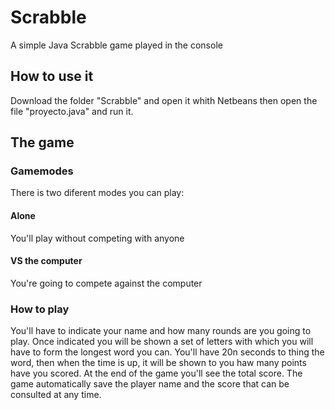 # Scrabble
A simple Java Scrabble game played in the console

## How to use it
Download the folder "Scrabble" and open it whith Netbeans then open the file "proyecto.java" and run it.

## The game
### Gamemodes
There is two diferent modes you can play:

#### Alone
You'll play without competing with anyone
#### VS the computer
You're going to compete against the computer

### How to play
You'll have to indicate your name and how many rounds are you going to play.
Once indicated you will be shown a set of letters with which you will have to form the longest word you can.
You'll have 20n seconds to thing the word, then when the time is up, it will be shown to you haw many points have you scored.
At the end of the game you'll see the total score.
The game automatically save the player name and the score that can be consulted at any time.
